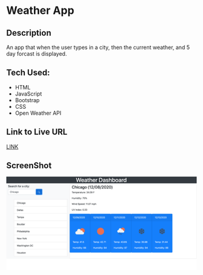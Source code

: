 # Weather App

## Description
An app that when the user types in a city, then the current weather, and 5 day forcast is displayed.

## Tech Used:
* HTML
* JavaScript
* Bootstrap
* CSS
* Open Weather API

## Link to Live URL
[LINK](https://akelstrom.github.io/weather-app/.)

## ScreenShot
![ScreenShot](https://github.com/akelstrom/weather-app/blob/main/Screen%20Shot%202020-12-08%20at%204.03.41%20PM.png?raw=true)
